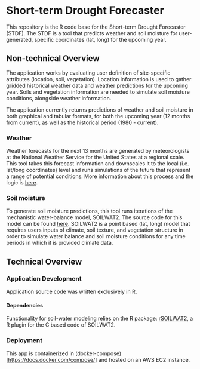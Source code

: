 # Short-term Drought Forecaster

This repository is the R code base for the Short-term Drought Forecaster (STDF). The STDF is
a tool that predicts weather and soil moisture for user-generated, specific coordinates (lat, long)
for the upcoming year.

## Non-technical Overview

The application works by evaluating user definition of site-specific attributes (location, soil, vegetation).
Location information is used to gather gridded historical weather data and weather predictions for the
upcoming year. Soils and vegetation information are needed to simulate soil moisture conditions, alongside
weather information.

The application currently returns predictions of weather and soil moisture in both graphical and tabular formats,
for both the upcoming year (12 months from current), as well as the historical period (1980 - current).

### Weather

Weather forecasts for the next 13 months are generated by meteorologists at the National
Weather Service for the United States at a regional scale. This tool takes this forecast information
and downscales it to the local (i.e. lat/long coordinates) level and runs simulations of the future
that represent a range of potential conditions. More information about this process and the logic is
[here](Documentation/WeatherLogicStepbyStep.md).

### Soil moisture

To generate soil moisture predictions, this tool runs iterations of the mechanistic water-balance model,
SOILWAT2. The source code for this model can be found [here](https://github.com/DrylandEcology/SOILWAT2).
SOILWAT2 is a point based (lat, long) model that requires users inputs of climate, soil texture, and
vegetation structure in order to simulate water balance and soil moisture conditions
for any time periods in which it is provided climate data.

## Technical Overview

### Application Development

Application source code was written exclusively in R.

#### Dependencies
Functionality for soil-water modeling relies on the R package: [rSOILWAT2](https://github.com/DrylandEcology/rSOILWAT2),
a R plugin for the C based code of SOILWAT2.

### Deployment
This app is containerized in (docker-compose)[https://docs.docker.com/compose/] and hosted
on an AWS EC2 instance.
